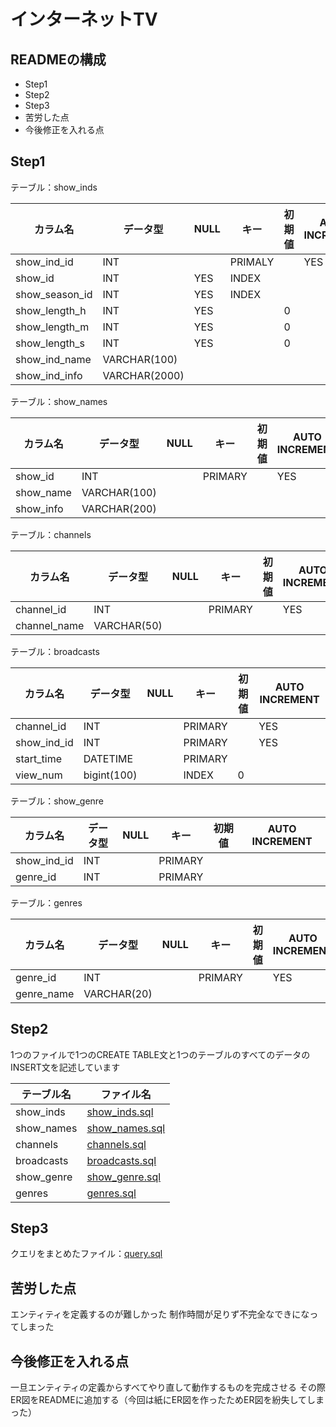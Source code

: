 # インターネットTV
## READMEの構成
* Step1
* Step2
* Step3
* 苦労した点
* 今後修正を入れる点
## Step1 
テーブル：show_inds

| カラム名             | データ型          | NULL | キー      | 初期値 | AUTO INCREMENT |
|------------------|---------------|------|---------|-----|----------------|
|  show_ind_id     | INT           |      | PRIMALY |     | YES            |
|  show_id         | INT           | YES  | INDEX   |     |                |
|  show_season_id  | INT           | YES  | INDEX   |     |                |
| show_length_h    | INT           | YES  |         | 0   |                |
| show_length_m    | INT           | YES  |         | 0   |                |
| show_length_s    | INT           | YES  |         | 0   |                |
| show_ind_name    | VARCHAR(100)  |      |         |     |                |
| show_ind_info    | VARCHAR(2000) |


テーブル：show_names

| カラム名      | データ型         | NULL | キー      | 初期値 | AUTO INCREMENT |
|-----------|--------------|------|---------|-----|----------------|
| show_id   | INT          |      | PRIMARY |     | YES            |
| show_name | VARCHAR(100) |      |         |     |                |
| show_info | VARCHAR(200) |


テーブル：channels

| カラム名         | データ型        | NULL | キー      | 初期値 | AUTO INCREMENT |
|--------------|-------------|------|---------|-----|----------------|
| channel_id   | INT         |      | PRIMARY |     | YES            |
| channel_name | VARCHAR(50) |


テーブル：broadcasts

| カラム名        | データ型        | NULL | キー      | 初期値 | AUTO INCREMENT |
|-------------|-------------|------|---------|-----|----------------|
| channel_id  | INT         |      | PRIMARY |     | YES            |
| show_ind_id | INT         |      | PRIMARY |     | YES            |
| start_time  | DATETIME    |      | PRIMARY |     |                |
| view_num    | bigint(100) |      | INDEX   | 0   |


テーブル：show_genre

| カラム名        | データ型 | NULL | キー      | 初期値 | AUTO INCREMENT |
|-------------|------|------|---------|-----|----------------|
| show_ind_id | INT  |      | PRIMARY |     |                |
| genre_id    | INT  |      | PRIMARY |



テーブル：genres

| カラム名       | データ型        | NULL | キー      | 初期値 | AUTO INCREMENT |
|------------|-------------|------|---------|-----|----------------|
| genre_id   | INT         |      | PRIMARY |     | YES            |
| genre_name | VARCHAR(20) |


## Step2

1つのファイルで1つのCREATE TABLE文と1つのテーブルのすべてのデータのINSERT文を記述しています


|テーブル名|ファイル名|
|--------|-------|
|show_inds|[show_inds.sql](https://github.com/gostachan/apprentice/blob/main/sql-db/step2_3_output/show_inds.sql)|
|show_names|[show_names.sql](https://github.com/gostachan/apprentice/blob/main/sql-db/step2_3_output/show_names.sql)|
|channels|[channels.sql](https://github.com/gostachan/apprentice/blob/main/sql-db/step2_3_output/channels.sql)|
|broadcasts|[broadcasts.sql](https://github.com/gostachan/apprentice/blob/main/sql-db/step2_3_output/broadcasts.sql)|
|show_genre|[show_genre.sql](https://github.com/gostachan/apprentice/blob/main/sql-db/step2_3_output/show_genres.sql)|
|genres|[genres.sql](https://github.com/gostachan/apprentice/blob/main/sql-db/step2_3_output/genres.sql)|

## Step3
クエリをまとめたファイル：[query.sql](https://github.com/gostachan/apprentice/blob/main/sql-db/step2_3_output/query.sql)


## 苦労した点
エンティティを定義するのが難しかった
制作時間が足りず不完全なできになってしまった

## 今後修正を入れる点
一旦エンティティの定義からすべてやり直して動作するものを完成させる
その際ER図をREADMEに追加する（今回は紙にER図を作ったためER図を紛失してしまった）